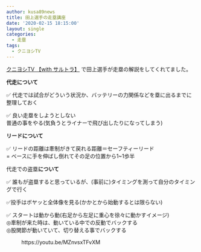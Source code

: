 ```yaml
---
author: kusa89news
title: 田上選手の走塁講座
date: '2020-02-15 18:15:00'
layout: single
categories:
  - 走塁
tags:
  - クニヨシTV
---
```


[クニヨシTV 【with サルトラ】](https://www.youtube.com/channel/UCN7zL9IXNqxZDMIjlih1_Mw) で田上選手が走塁の解説をしてくれてました。  

**代走について**

✅ 代走では試合がどういう状況か、バッテリーの力関係などを塁に出るまでに整理しておく  

✅ 良い走塁をしようとしない  
普通の事をやる(気負うとライナーで飛び出したりになってしまう)

**リードについて**

✅ リードの距離は牽制がきて戻れる距離＝セーフティーリード  
= ベースに手を伸ばし倒れてその足の位置から1~1歩半

<span class="bold">代走での盗塁</span>**について**

✅ 誰もが盗塁すると思っているが、(事前に)タイミングを測って自分のタイミングで行く

✅投手はボヤッと全体像を見る(かかとから始動するとは限らない)

✅ スタートは動から動(右足から左足に重心を徐々に動かすイメージ)  
◎牽制が来た時は、動いている中での反動でバックする  
◎股関節が動いていて、切り替える事でバックする

<figure class="wp-block-embed-youtube wp-block-embed is-type-video is-provider-youtube wp-embed-aspect-16-9 wp-has-aspect-ratio">

<div class="wp-block-embed__wrapper">https://youtu.be/MZnvsxTFvXM</div>

</figure>